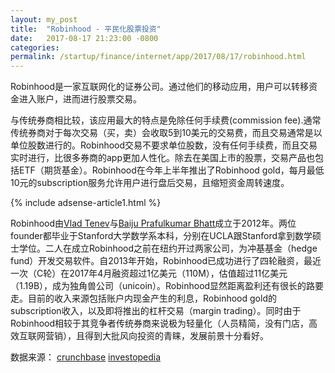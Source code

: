 ```yaml
---
layout: my_post
title:  "Robinhood - 平民化股票投资"
date:   2017-08-17 21:23:00 -0800
categories: 
permalink: /startup/finance/internet/app/2017/08/17/robinhood.html
---
```


Robinhood是一家互联网化的证券公司。通过他们的移动应用，用户可以转移资金进入账户，进而进行股票交易。

与传统券商相比较，该应用最大的特点是免除任何手续费(commission fee).通常传统券商对于每次交易（买，卖）会收取5到10美元的交易费，而且交易通常是以单位股数进行的。Robinhood交易不要求单位股数，没有任何手续费，而且交易实时进行，比很多券商的app更加人性化。除去在美国上市的股票，交易产品也包括ETF（期货基金）。Robinhood在今年上半年推出了Robinhood gold，每月最低10元的subscription服务允许用户进行盘后交易，且缩短资金周转速度。

{% include adsense-article1.html %}

Robinhood由[Vlad Tenev](https://www.linkedin.com/in/vlad-tenev-7037591b/)与[Baiju Prafulkumar Bhatt](https://www.linkedin.com/in/bprafulkumar/)成立于2012年。两位founder都毕业于Stanford大学数学系本科，分别在UCLA跟Stanford拿到数学硕士学位。二人在成立Robinhood之前在纽约开过两家公司，为冲基基金（hedge fund）开发交易软件。自2013年开始，Robinhood已成功进行了四轮融资，最近一次（C轮）在2017年4月融资超过1亿美元（110M），估值超过11亿美元（1.19B），成为独角兽公司（unicoin）。Robinhood显然距离盈利还有很长的路要走。目前的收入来源包括账户内现金产生的利息，Robinhood gold的subscription收入，以及即将推出的杠杆交易（margin trading）。同时由于Robinhood相较于其竞争者传统券商来说极为轻量化（人员精简，没有门店，高效互联网营销），且得到大批风向投资的青睐，发展前景十分看好。

数据来源：
[crunchbase](https://www.crunchbase.com/organization/analyst#/entity)
[investopedia](http://www.investopedia.com/articles/active-trading/020515/how-robinhood-makes-money.asp)